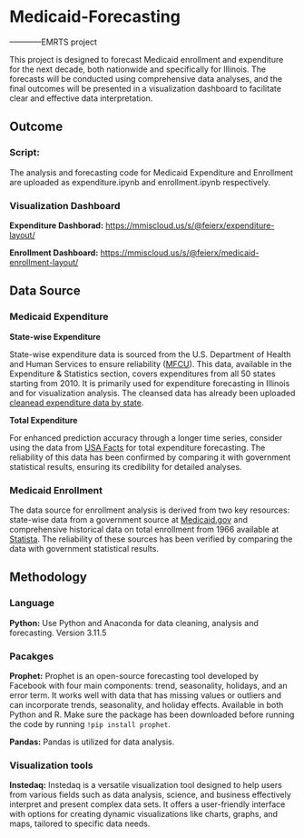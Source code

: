 # Medicaid-Forecasting
————EMRTS project

This project is designed to forecast Medicaid enrollment and expenditure for the next decade, both nationwide and specifically for Illinois. The forecasts will be conducted using comprehensive data analyses, and the final outcomes will be presented in a visualization dashboard to facilitate clear and effective data interpretation.

## Outcome
### Script:
The analysis and forecasting code for Medicaid Expenditure and Enrollment are uploaded as expenditure.ipynb and enrollment.ipynb respectively.

### Visualization Dashboard

**Expenditure Dashborad:** https://mmiscloud.us/s/@feierx/expenditure-layout/

**Enrollment Dashboard:** https://mmiscloud.us/s/@feierx/medicaid-enrollment-layout/

## Data Source
### Medicaid Expenditure
**State-wise Expenditure**

State-wise expenditure data is sourced from the U.S. Department of Health and Human Services to ensure reliability ([MFCU](https://oig.hhs.gov/fraud/medicaid-fraud-control-units-mfcu/)). This data, available in the Expenditure & Statistics section, covers expenditures from all 50 states starting from 2010. It is primarily used for expenditure forecasting in Illinois and for visualization analysis. The cleansed data has already been uploaded [cleanead expenditure data by state](by_state.csv).

**Total Expenditure** 

For enhanced prediction accuracy through a longer time series, consider using the data from [USA Facts](https://usafacts.org/data/topics/people-society/poverty/poverty-programs/medicaid-spending/) for total expenditure forecasting. The reliability of this data has been confirmed by comparing it with government statistical results, ensuring its credibility for detailed analyses.

### Medicaid Enrollment
The data source for enrollment analysis is derived from two key resources: state-wise data from a government source at [Medicaid.gov](https://data.medicaid.gov/dataset/6165f45b-ca93-5bb5-9d06-db29c692a360/data) and comprehensive historical data on total enrollment from 1966 available at [Statista](https://www.statista.com/statistics/245347/total-medicaid-enrollment-since-1966/). The reliability of these sources has been verified by comparing the data with government statistical results.

## Methodology
### Language
**Python:** Use Python and Anaconda for data cleaning, analysis and forecasting. Version 3.11.5

### Pacakges
**Prophet:** Prophet is an open-source forecasting tool developed by Facebook with four main components: trend, seasonality, holidays, and an error term. It works well with data that has missing values or outliers and can incorporate trends, seasonality, and holiday effects. Available in both Python and R. Make sure the package has been downloaded before running the code by running `!pip install prophet`.

**Pandas:** Pandas is utilized for data analysis.

### Visualization tools
**Instedaq:** Instedaq is a versatile visualization tool designed to help users from various fields such as data analysis, science, and business effectively interpret and present complex data sets. It offers a user-friendly interface with options for creating dynamic visualizations like charts, graphs, and maps, tailored to specific data needs.
